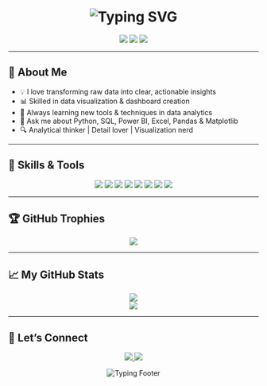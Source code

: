 <!-- 🌈 EYE-CATCHING HEADER -->
<h1 align="center">
  <img src="https://readme-typing-svg.demolab.com?font=Fira+Code&weight=600&size=28&pause=1000&color=66CCFF&center=true&vCenter=true&width=650&lines=Hi+%F0%9F%91%8B%2C+I'm+Chaitali+Godse;Data+Analyst;I+Turn+Data+into+Decisions!" alt="Typing SVG" />
</h1>

<p align="center">
  <img src="https://img.shields.io/badge/Data%20Analyst-66CCFF?style=for-the-badge&logo=chart-bar&logoColor=black" />
  <img src="https://img.shields.io/badge/Open%20to%20Work-FF99CC?style=for-the-badge&logo=sparkles&logoColor=black" />
  <img src="https://img.shields.io/badge/Loves%20Data-FFCC99?style=for-the-badge&logo=python&logoColor=black" />
</p>

---

## 🌟 About Me

- 💡 I love transforming raw data into clear, actionable insights  
- 📊 Skilled in data visualization & dashboard creation  
- 🧠 Always learning new tools & techniques in data analytics  
- 💬 Ask me about Python, SQL, Power BI, Excel, Pandas & Matplotlib
- 🔍 Analytical thinker | Detail lover | Visualization nerd  

---

## 🎨 Skills & Tools

<p align="center">
  <img src="https://img.shields.io/badge/Python-ACE7EF?style=for-the-badge&logo=python&logoColor=black" />
  <img src="https://img.shields.io/badge/Pandas-C3B1E1?style=for-the-badge&logo=pandas&logoColor=black" />
  <img src="https://img.shields.io/badge/Numpy-FFD1DC?style=for-the-badge&logo=numpy&logoColor=black" />
  <img src="https://img.shields.io/badge/Matplotlib-FFB347?style=for-the-badge&logo=plotly&logoColor=black" />
  <img src="https://img.shields.io/badge/Seaborn-87CEEB?style=for-the-badge&logo=seaborn&logoColor=black" />
  <img src="https://img.shields.io/badge/Excel-CCFF99?style=for-the-badge&logo=microsoft-excel&logoColor=black" />
  <img src="https://img.shields.io/badge/Power%20BI-FDFD96?style=for-the-badge&logo=powerbi&logoColor=black" />
  <img src="https://img.shields.io/badge/SQL-E6E6FA?style=for-the-badge&logo=mysql&logoColor=black" />
</p>

---


## 🏆 GitHub Trophies

<p align="center">
  <img src="https://github-profile-trophy.vercel.app/?username=chaitali9881&theme=gruvbox&row=1&margin-w=15" />
</p>

---

## 📈 My GitHub Stats

<p align="center">
  <img src="https://github-readme-stats.vercel.app/api?username=chaitaligodse&show_icons=true&theme=calm&border_radius=10" />
  <br>
  <img src="https://github-readme-streak-stats.herokuapp.com/?user=chaitaligodse&theme=calm&border_radius=10" />
</p>

---

## 💌 Let’s Connect

<p align="center">
  <a href="mailto:godsechaitali9@gmail.com">
    <img src="https://img.shields.io/badge/godsechaitali9@gmail.com-FFDEAD?style=for-the-badge&logo=gmail&logoColor=black" />
  </a>
  <a href="https://www.linkedin.com/in/chaitali-godse-247975339?utm_source=share&utm_campaign=share_via&utm_content=profile&utm_medium=android_app">
    <img src="https://img.shields.io/badge/LinkedIn-Connect-B0E0E6?style=for-the-badge&logo=linkedin&logoColor=black" />
  </a>
</p>

<p align="center">
  <img src="https://readme-typing-svg.demolab.com?font=Fira+Code&size=22&pause=1000&color=FF69B4&center=true&vCenter=true&width=400&lines=Let's+build+something+amazing!;Get+in+touch+anytime+%F0%9F%92%AC" alt="Typing Footer" />
</p>

